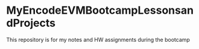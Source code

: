 # MyEncodeEVMBootcampLessonsandProjects
This repository is for my notes and HW assignments during the bootcamp
